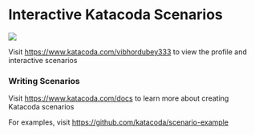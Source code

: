 # Interactive Katacoda Scenarios

[![](http://shields.katacoda.com/katacoda/vibhordubey333/count.svg)](https://www.katacoda.com/vibhordubey333 "Get your profile on Katacoda.com")

Visit https://www.katacoda.com/vibhordubey333 to view the profile and interactive scenarios

### Writing Scenarios
Visit https://www.katacoda.com/docs to learn more about creating Katacoda scenarios

For examples, visit https://github.com/katacoda/scenario-example
